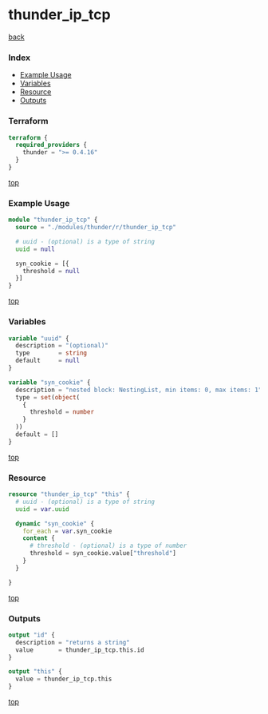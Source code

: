 # thunder_ip_tcp

[back](../thunder.md)

### Index

- [Example Usage](#example-usage)
- [Variables](#variables)
- [Resource](#resource)
- [Outputs](#outputs)

### Terraform

```terraform
terraform {
  required_providers {
    thunder = ">= 0.4.16"
  }
}
```

[top](#index)

### Example Usage

```terraform
module "thunder_ip_tcp" {
  source = "./modules/thunder/r/thunder_ip_tcp"

  # uuid - (optional) is a type of string
  uuid = null

  syn_cookie = [{
    threshold = null
  }]
}
```

[top](#index)

### Variables

```terraform
variable "uuid" {
  description = "(optional)"
  type        = string
  default     = null
}

variable "syn_cookie" {
  description = "nested block: NestingList, min items: 0, max items: 1"
  type = set(object(
    {
      threshold = number
    }
  ))
  default = []
}
```

[top](#index)

### Resource

```terraform
resource "thunder_ip_tcp" "this" {
  # uuid - (optional) is a type of string
  uuid = var.uuid

  dynamic "syn_cookie" {
    for_each = var.syn_cookie
    content {
      # threshold - (optional) is a type of number
      threshold = syn_cookie.value["threshold"]
    }
  }

}
```

[top](#index)

### Outputs

```terraform
output "id" {
  description = "returns a string"
  value       = thunder_ip_tcp.this.id
}

output "this" {
  value = thunder_ip_tcp.this
}
```

[top](#index)